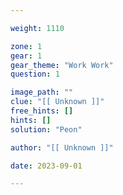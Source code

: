 ```yaml
---

weight: 1110

zone: 1
gear: 1
gear_theme: "Work Work"
question: 1

image_path: ""
clue: "[[ Unknown ]]"
free_hints: []
hints: []
solution: "Peon"

author: "[[ Unknown ]]"

date: 2023-09-01

---
```


